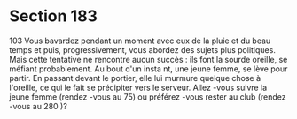 # Section 183

103
Vous bavardez pendant un moment avec eux de la pluie et du
beau temps et puis, progressivement, vous abordez des sujets
plus politiques. Mais cette tentative ne rencontre aucun succès :
ils font la sourde oreille, se méfiant probablement. Au bout d'un
insta nt, une jeune femme, se lève pour partir. En passant devant
le portier, elle lui murmure quelque chose à l'oreille, ce qui le fait
se précipiter vers le serveur. Allez -vous suivre la jeune femme
(rendez -vous au 75) ou préférez -vous  rester au club (rendez -vous
au 280 )?